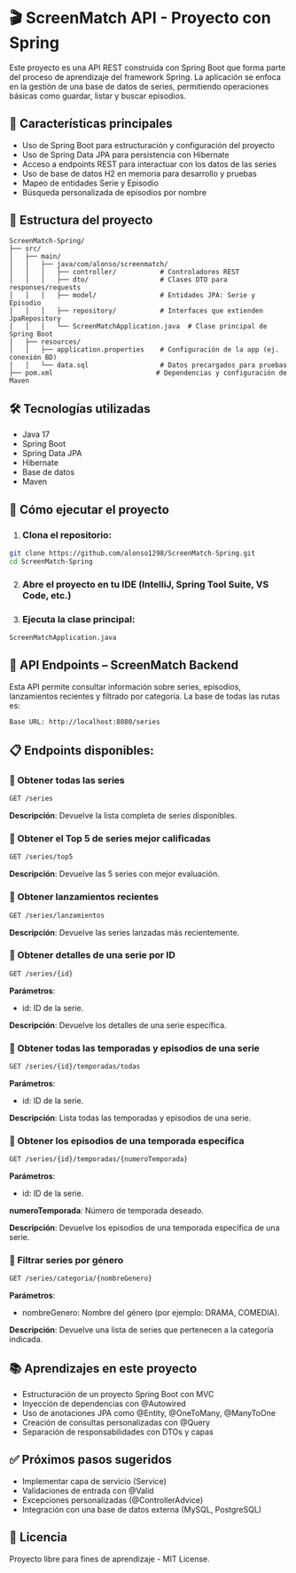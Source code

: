 # 🎬 ScreenMatch API - Proyecto con Spring
Este proyecto es una API REST construida con Spring Boot que forma parte del proceso de aprendizaje del framework Spring. La aplicación se enfoca en la gestión de una base de datos de series, permitiendo operaciones básicas como guardar, listar y buscar episodios.

## 🚀 Características principales
- Uso de Spring Boot para estructuración y configuración del proyecto
- Uso de Spring Data JPA para persistencia con Hibernate
- Acceso a endpoints REST para interactuar con los datos de las series
- Uso de base de datos H2 en memoria para desarrollo y pruebas
- Mapeo de entidades Serie y Episodio
- Búsqueda personalizada de episodios por nombre

## 🧱 Estructura del proyecto
```
ScreenMatch-Spring/
├── src/
│   ├── main/
│   │   ├── java/com/alonso/screenmatch/
│   │   │   ├── controller/           # Controladores REST
│   │   │   ├── dto/                  # Clases DTO para responses/requests
│   │   │   ├── model/                # Entidades JPA: Serie y Episodio
│   │   │   ├── repository/           # Interfaces que extienden JpaRepository
│   │   │   └── ScreenMatchApplication.java  # Clase principal de Spring Boot
│   ├── resources/
│   │   ├── application.properties    # Configuración de la app (ej. conexión BD)
│   │   └── data.sql                  # Datos precargados para pruebas
├── pom.xml                          # Dependencias y configuración de Maven
```
## 🛠️ Tecnologías utilizadas
- Java 17
- Spring Boot
- Spring Data JPA
- Hibernate
- Base de datos
- Maven

## 🧰 Cómo ejecutar el proyecto
1. ### Clona el repositorio:
``` bash
git clone https://github.com/alonso1298/ScreenMatch-Spring.git
cd ScreenMatch-Spring
```
2. ### Abre el proyecto en tu IDE (IntelliJ, Spring Tool Suite, VS Code, etc.)

3. ### Ejecuta la clase principal:

``` bash
ScreenMatchApplication.java
```
## 📡 API Endpoints – ScreenMatch Backend
Esta API permite consultar información sobre series, episodios, lanzamientos recientes y filtrado por categoría. La base de todas las rutas es:

``` bash
Base URL: http://localhost:8080/series
```
## 📋 Endpoints disponibles:

### 🔹 Obtener todas las series
```bash
GET /series
```
**Descripción**: Devuelve la lista completa de series disponibles.

### 🔹 Obtener el Top 5 de series mejor calificadas
```bash
GET /series/top5
```
**Descripción**: Devuelve las 5 series con mejor evaluación.

### 🔹 Obtener lanzamientos recientes
```bash
GET /series/lanzamientos
```
**Descripción**: Devuelve las series lanzadas más recientemente.

### 🔹 Obtener detalles de una serie por ID
```bash
GET /series/{id}
```
**Parámetros**:

- id: ID de la serie.

**Descripción**: Devuelve los detalles de una serie específica.

### 🔹 Obtener todas las temporadas y episodios de una serie
```bash
GET /series/{id}/temporadas/todas
```
**Parámetros**:

- id: ID de la serie.

**Descripción**: Lista todas las temporadas y episodios de una serie.

### 🔹 Obtener los episodios de una temporada específica
```bash
GET /series/{id}/temporadas/{numeroTemporada}
```
**Parámetros**:

- id: ID de la serie.

**numeroTemporada**: Número de temporada deseado.

**Descripción**: Devuelve los episodios de una temporada específica de una serie.

### 🔹 Filtrar series por género
```bash
GET /series/categoria/{nombreGenero}
```
**Parámetros**:

- nombreGenero: Nombre del género (por ejemplo: DRAMA, COMEDIA).

**Descripción**: Devuelve una lista de series que pertenecen a la categoría indicada.

## 📚 Aprendizajes en este proyecto
- Estructuración de un proyecto Spring Boot con MVC
- Inyección de dependencias con @Autowired
- Uso de anotaciones JPA como @Entity, @OneToMany, @ManyToOne
- Creación de consultas personalizadas con @Query
- Separación de responsabilidades con DTOs y capas

## ✅ Próximos pasos sugeridos
- Implementar capa de servicio (Service)
- Validaciones de entrada con @Valid
- Excepciones personalizadas (@ControllerAdvice)
- Integración con una base de datos externa (MySQL, PostgreSQL)

## 📜 Licencia
Proyecto libre para fines de aprendizaje - MIT License.
